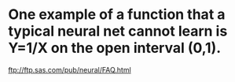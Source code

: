# One example of a function that a typical neural net cannot learn is Y=1/X on the open interval (0,1).
ftp://ftp.sas.com/pub/neural/FAQ.html


